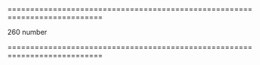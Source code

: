 <!--**
/*-------------------------------------------
    Auto-generated file. Do not modify.
-------------------------------------------

**-->
===========================================================================
<!--default-->260<!--/default-->
<!--type-->number<!--/type-->
===========================================================================

<!--shortDescription-->

<!--/shortDescription-->

<!--fullDescription-->

<!--/fullDescription-->